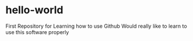 # hello-world
First Repository for Learning how to use Github
Would really like to learn to use this software properly
